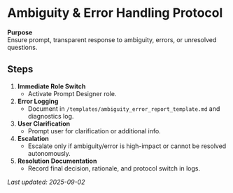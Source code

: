 # Ambiguity & Error Handling Protocol

**Purpose**  
Ensure prompt, transparent response to ambiguity, errors, or unresolved questions.

## Steps

1. **Immediate Role Switch**
   - Activate Prompt Designer role.
2. **Error Logging**
   - Document in `/templates/ambiguity_error_report_template.md` and diagnostics log.
3. **User Clarification**
   - Prompt user for clarification or additional info.
4. **Escalation**
   - Escalate only if ambiguity/error is high-impact or cannot be resolved autonomously.
5. **Resolution Documentation**
   - Record final decision, rationale, and protocol switch in logs.

_Last updated: 2025-09-02_